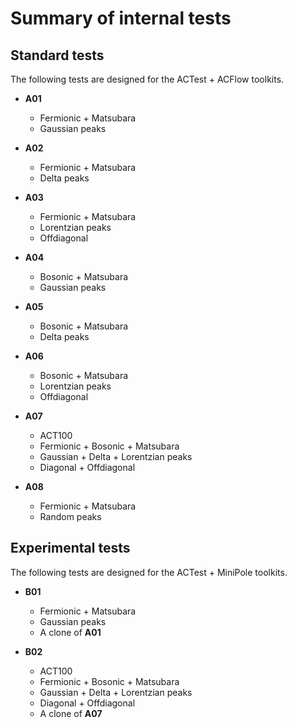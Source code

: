 # Summary of internal tests

## Standard tests

The following tests are designed for the ACTest + ACFlow toolkits.

* **A01**
    * Fermionic + Matsubara
    * Gaussian peaks

* **A02**
    * Fermionic + Matsubara
    * Delta peaks

* **A03**
    * Fermionic + Matsubara
    * Lorentzian peaks
    * Offdiagonal

* **A04**
    * Bosonic + Matsubara
    * Gaussian peaks

* **A05**
    * Bosonic + Matsubara
    * Delta peaks

* **A06**
    * Bosonic + Matsubara
    * Lorentzian peaks
    * Offdiagonal

* **A07**
    * ACT100
    * Fermionic + Bosonic + Matsubara
    * Gaussian + Delta + Lorentzian peaks
    * Diagonal + Offdiagonal

* **A08**
    * Fermionic + Matsubara
    * Random peaks

## Experimental tests

The following tests are designed for the ACTest + MiniPole toolkits.

* **B01**
    * Fermionic + Matsubara
    * Gaussian peaks
    * A clone of **A01**

* **B02**
    * ACT100
    * Fermionic + Bosonic + Matsubara
    * Gaussian + Delta + Lorentzian peaks
    * Diagonal + Offdiagonal
    * A clone of **A07**
